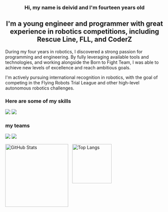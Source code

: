 

<h3 align="center">
    Hi, my name is deivid and I'm fourteen years old
</h3>

<h2 align="center">
I'm a young engineer and programmer with great experience in robotics competitions, including Rescue Line, FLL, and CoderZ
</h2>

<p>
During my four years in robotics, I discovered a strong passion for programming and engineering. By fully leveraging available tools and technologies, and working alongside the Born to Fight Team, I was able to achieve new levels of excellence and reach ambitious goals.
</p>

<p>  
I'm actively pursuing international recognition in robotics, with the goal of competing in the Flying Robots Trial League and other high-level autonomous robotics challenges.
</p>

### Here are some of my skills
![](https://skillicons.dev/icons?i=py,git,github,arduino,notion,vscode)
![](https://go-skill-icons.vercel.app/api/icons?i=excel,titles=true)

### my teams
![](https://github.com/DeividFilho/EQUPES/blob/main/Design%20sem%20nome%20(1).png)
![](https://github.com/DeividFilho/EQUPES/blob/main/Design%20sem%20nome%20(3).png)

<img 
align="left" 
alt="GitHub Stats" 
height="200" 
style="padding-right: 10px;" 
src="https://github-readme-stats.vercel.app/api?username=DeividFilho&show_icons=true&theme=dark&include_all_commits=true&locale=pt-br" 
/>
<img 
align="left" 
alt="Top Langs" 
height="125" 
style="padding-right: 10px;" 
src="https://github-readme-stats.vercel.app/api/top-langs/?username=DeividFilho&theme=dark&layout=compact&custom_title=Tecnologias&langs_count=6" 
/>


